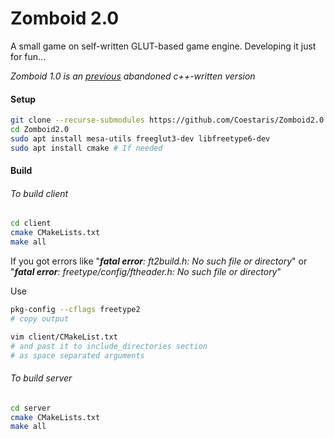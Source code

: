 # Zomboid 2.0
A small game on self-written GLUT-based game engine. Developing it just for fun...

*Zomboid 1.0 is an [previous](https://github.com/Coestaris/Zomboid) abandoned c++-written version*


#### Setup
```bash
git clone --recurse-submodules https://github.com/Coestaris/Zomboid2.0
cd Zomboid2.0
sudo apt install mesa-utils freeglut3-dev libfreetype6-dev
sudo apt install cmake # If needed
```

#### Build
###### To build client
```bash
cd client
cmake CMakeLists.txt 
make all
```

If you got errors like 
"***fatal error**: ft2build.h: No such file or directory*"
or
"***fatal error**: freetype/config/ftheader.h: No such file or directory*"

Use 
```bash
pkg-config --cflags freetype2 
# copy output

vim client/CMakeList.txt 
# and past it to include_directories section 
# as space separated arguments
```

###### To build server
```bash
cd server
cmake CMakeLists.txt 
make all
```
